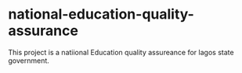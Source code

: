 # national-education-quality-assurance
This project is a natiional Education quality assureance for lagos state government.
